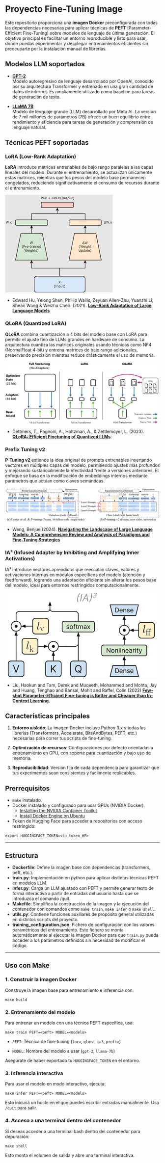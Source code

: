 # **Proyecto Fine-Tuning Image**

Este repositorio proporciona una **imagen Docker** preconfigurada con todas las dependencias necesarias para aplicar técnicas de **PEFT** (Parameter-Efficient Fine-Tuning) sobre modelos de lenguaje de última generación. El objetivo principal es facilitar un entorno reproducible y listo para usar, donde puedas experimentar y desplegar entrenamientos eficientes sin preocuparte por la instalación manual de librerías.

## Modelos LLM soportados

- **[GPT-2](https://huggingface.co/gpt2)**  
  Modelo autoregresivo de lenguaje desarrollado por OpenAI, conocido por su arquitectura Transformer y entrenado en una gran cantidad de datos de internet. Es ampliamente utilizado como baseline para tareas de generación de texto.

- **[LLaMA 7B](https://huggingface.co/meta-llama/Llama-2-7b-hf)**  
  Modelo de lenguaje grande (LLM) desarrollado por Meta AI. La versión de 7 mil millones de parámetros (7B) ofrece un buen equilibrio entre rendimiento y eficiencia para tareas de generación y comprensión de lenguaje natural.


## Técnicas PEFT soportadas
### **LoRA** (Low-Rank Adaptation)

**LoRA** introduce matrices entrenables de bajo rango paralelas a las capas lineales del modelo.
Durante el entrenamiento, se actualizan únicamente estas matrices, mientras que los pesos del modelo base
permanecen congelados, reduciendo significativamente el consumo de recursos durante el entrenamiento.

![image](docs/img/lora_figure.png)
- Edward Hu, Yelong Shen, Phillip Wallis, Zeyuan Allen-Zhu, Yuanzhi Li, Shean Wang & Weizhu Chen. (2021).
  [**Low-Rank Adaptation of Large Language Models**](https://arxiv.org/abs/2106.09685)

### **QLoRA** (Quantized LoRA)
**QLoRA** combina cuantización a 4 bits del modelo base con LoRA para permitir el ajuste fino de LLMs grandes
en hardware de consumo. La arquitectura cuantiza las matrices originales usando técnicas como NF4 (NormalFloat 4-bit)
y entrena matrices de bajo rango adicionales, preservando precisión mientras reduce drásticamente
el uso de memoria.

![image](docs/img/qlora_figure.png)
- Dettmers, T., Pagnoni, A., Holtzman, A., & Zettlemoyer, L. (2023). [**QLoRA: Efficient Finetuning of Quantized LLMs**](https://arxiv.org/abs/2305.14314).

### **Prefix Tuning v2**

**P-Tuning v2** extiende la idea original de prompts entrenables insertando vectores en múltiples capas del modelo,
permitiendo ajustes más profundos y mejorando sustancialmente la efectividad frente a versiones anteriores.
El enfoque se basa en la modificación de embeddings internos mediante parámetros que actúan como claves semánticas.

![image](docs/img/p_tuning_v2_figure.png)
- Weng, Benjue (2024). [**Navigating the Landscape of Large Language Models: A Comprehensive Review and Analysis of Paradigms and Fine-Tuning Strategies**](https://arxiv.org/pdf/2404.09022.pdf)

### **IA³** (Infused Adapter by Inhibiting and Amplifying Inner Activations)

IA³ introduce vectores aprendidos que reescalan claves, valores y activaciones internas en módulos específicos del
modelo (atención y feedforward), logrando una adaptación eficiente sin alterar los pesos base del modelo, ideal para
entornos restringidos computacionalmente.

![image](docs/img/ia3_figure.png)
- Liu, Haokun and Tam, Derek and Muqeeth, Mohammed and Mohta, Jay and Huang, Tenghao and Bansal, Mohit and Raffel, Colin (2022) [**Few-shot Parameter-Efficient Fine-tuning is Better and Cheaper than In-Context Learning**](https://arxiv.org/pdf/2205.05638).

## Características principales

1. **Entorno aislado**: La imagen Docker incluye Python 3.x y todas las librerías (Transformers, Accelerate, BitsAndBytes, PEFT, etc.) necesarias para correr tus scripts de fine-tuning.

2. **Optimización de recursos**: Configuraciones por defecto orientadas a entrenamiento en GPU, con soporte para cuantización y bajo uso de memoria.

3. **Reproducibilidad**: Versión fija de cada dependencia para garantizar que tus experimentos sean consistentes y fácilmente replicables.

## **Prerrequisitos**
* `make` instalado.
* Docker instalado y configurado para usar GPUs (NVIDIA Docker).
    * [Installing the NVIDIA Container Toolkit](https://docs.nvidia.com/datacenter/cloud-native/container-toolkit/latest/install-guide.html)
    * [Install Docker Engine on Ubuntu](https://docs.docker.com/engine/install/ubuntu/)
* Token de Hugging Face para acceder a repositorios con acceso restringido:

```
export HUGGINGFACE_TOKEN=<tu_token_HF>
```

---

## **Estructura**

* **Dockerfile**: Define la imagen base con dependencias (transformers, peft, etc.).
* **train.py**: Implementación en python para aplicar distintas técnicas PEFT en modelos LLM.
* **infer.py**: Carga un LLM ajustado con PEFT y permite generar texto de forma interactiva a partir de entradas del usuario hasta que se introduzca el comando /quit.
* **Makefile**: Simplifica la construcción de la imagen y la ejecución del contenedor con comandos como `make train`, `make infer` o `make shell`.
* **utils.py**: Contiene funciones auxiliares de propósito general utilizadas en distintos scripts del proyecto.
* **training_configuration.json**: Fichero de configuración con los valores paramétricos del entrenamiento. Este fichero se monta automáticamente al ejecutar la imagen Docker para que `train.py` pueda acceder a los parámetros definidos sin necesidad de modificar el código.

---

## **Uso con Make**

### **1\. Construir la imagen Docker**

Construye la imagen base para entrenamiento e inferencia con:

```
make build
```

### **2\. Entrenamiento del modelo**

Para entrenar un modelo con una técnica PEFT específica, usa:

```
make train PEFT=<peft> MODEL=<modelo>
```

* `PEFT`: Técnica de fine-tuning (`lora`, `qlora`, `ia3`, `prefix`)

* `MODEL`: Nombre del modelo a usar (`gpt-2`, `llama-7b`)

Asegúrate de haber exportado tu `HUGGINGFACE_TOKEN` en el entorno.

### **3\. Inferencia interactiva**

Para usar el modelo en modo interactivo, ejecuta:

```
make infer PEFT=<peft> MODEL=<modelo>
```

Esto iniciará un bucle en el que puedes escribir entradas manualmente. Usa `/quit` para salir.

### **4\. Acceso a una terminal dentro del contenedor**

Si deseas acceder a una terminal bash dentro del contenedor para depuración:

```
make shell
```

Esto monta el volumen de salida y abre una terminal interactiva.
